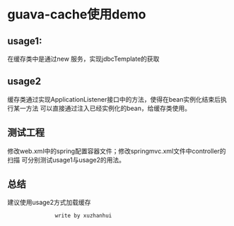 # guava-cache使用demo
## usage1:
  在缓存类中是通过new 服务，实现jdbcTemplate的获取
## usage2
  缓存类通过实现ApplicationListener接口中的方法，使得在bean实例化结束后执行某一方法
  可以直接通过注入已经实例化的bean，给缓存类使用。
  
## 测试工程
修改web.xml中的spring配置容器文件；修改springmvc.xml文件中controller的扫描
可分别测试usage1与usage2的用法。

## 总结
建议使用usage2方式加载缓存

                   write by xuzhanhui